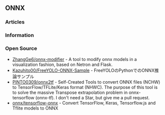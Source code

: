 ## ONNX


### Articles


### Information



### Open Source
- [ZhangGe6/onnx-modifier](https://github.com/ZhangGe6/onnx-modifier) - A tool to modify onnx models in a visualization fashion, based on Netron and Flask.
- [Kazuhito00/FreeYOLO-ONNX-Sample](https://github.com/Kazuhito00/FreeYOLO-ONNX-Sample) - FreeYOLOのPythonでのONNX推論サンプル
- [PINTO0309/onnx2tf](https://github.com/PINTO0309/onnx2tf) - Self-Created Tools to convert ONNX files (NCHW) to TensorFlow/TFLite/Keras format (NHWC). The purpose of this tool is to solve the massive Transpose extrapolation problem in onnx-tensorflow (onnx-tf). I don't need a Star, but give me a pull request.
- [onnx/tensorflow-onnx](https://github.com/onnx/tensorflow-onnx) - Convert TensorFlow, Keras, Tensorflow.js and Tflite models to ONNX

